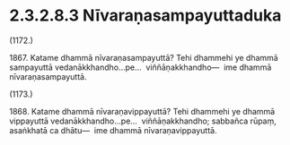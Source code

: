 # 2.3.2.8.3 Nīvaraṇasampayuttaduka

(1172.)

1867\. Katame dhammā nīvaraṇasampayuttā? Tehi dhammehi ye dhammā sampayuttā vedanākkhandho…pe…  viññāṇakkhandho—  ime dhammā nīvaraṇasampayuttā.

(1173.)

1868\. Katame dhammā nīvaraṇavippayuttā? Tehi dhammehi ye dhammā vippayuttā vedanākkhandho…pe…  viññāṇakkhandho; sabbañca rūpaṃ, asaṅkhatā ca dhātu—  ime dhammā nīvaraṇavippayuttā.
